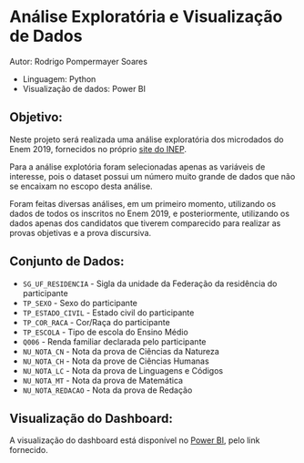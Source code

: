 # Análise Exploratória e Visualização de Dados

Autor: Rodrigo Pompermayer Soares

* Linguagem: Python 
* Visualização de dados: Power BI

## Objetivo:
Neste projeto será realizada uma análise exploratória dos microdados do Enem 2019, fornecidos no próprio [site do INEP](https://www.gov.br/inep/pt-br/acesso-a-informacao/dados-abertos/microdados/enem).

Para a análise explotória foram selecionadas apenas as variáveis de interesse, pois o dataset possui um número muito grande de dados que não se encaixam no escopo desta análise.

Foram feitas diversas análises, em um primeiro momento, utilizando os dados de todos os inscritos no Enem 2019, e posteriormente, utilizando os dados apenas dos candidatos que tiverem comparecido para realizar as provas objetivas e a prova discursiva.

## Conjunto de Dados:
 - ``SG_UF_RESIDENCIA`` - Sigla da unidade da Federação da residência do participante
 - ``TP_SEXO`` - Sexo do participante
 - ``TP_ESTADO_CIVIL`` - Estado civil do participante
 - ``TP_COR_RACA`` - Cor/Raça do participante
 - ``TP_ESCOLA`` - Tipo de escola do Ensino Médio
 - ``Q006`` - Renda familiar declarada pelo participante
 - ``NU_NOTA_CN`` - Nota da prova de Ciências da Natureza
 - ``NU_NOTA_CH`` - Nota da prove de Ciências Humanas
 - ``NU_NOTA_LC`` - Nota da prova de Linguagens e Códigos
 - ``NU_NOTA_MT`` - Nota da prova de Matemática
 - ``NU_NOTA_REDACAO`` - Nota da prova de Redação

## Visualização do Dashboard:
A visualização do dashboard está disponível no [Power BI](https://app.powerbi.com/view?r=eyJrIjoiODVlN2ZiNDItMWJkYS00ZDBkLWFjNmMtYzNhOGI0YzBkYmY4IiwidCI6IjQxMmNlZTEzLTcwMzQtNDNkOS04MzRmLWQyNjk5ZDFiNjg5ZiJ9&pageName=ReportSection6ee8f6733fae276609be), pelo link fornecido.
